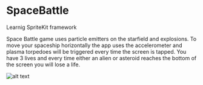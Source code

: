 # SpaceBattle

Learnig SpriteKit framework

Space Battle game uses particle emitters on the starfield and explosions. To move your spaceship horizontally
the app uses the accelerometer and plasma torpedoes will be triggered every time the screen is tapped. 
You have 3 lives and every time either an alien or asteroid reaches the bottom of the screen you will lose a life.

![alt text](https://github.com/Joule87/Media/blob/master/SpaceBattle/SpaceBattle.gif)
